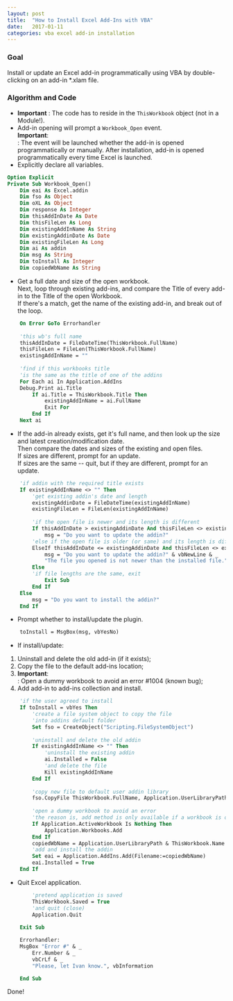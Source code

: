 ```yaml
---
layout: post
title:  "How to Install Excel Add-Ins with VBA"
date:   2017-01-11
categories: vba excel add-in installation
---
```


### Goal
  
Install or update an Excel add-in programmatically using VBA by double-clicking on an add-in *.xlam file. 
  
### Algorithm and Code

* **Important**
: The code has to reside in the ```ThisWorkbook``` object (not in a Module!).   
* Add-in opening will prompt a ```Workbook_Open``` event.  
**Important**:  
: The event will be launched whether the add-in is opened programmatically or manually. After installation, add-in is opened programmatically every time Excel is launched.  
* Explicitly declare all variables.  

```vb
Option Explicit
Private Sub Workbook_Open()
    Dim eai As Excel.addin
    Dim fso As Object
    Dim oXL As Object
    Dim response As Integer
    Dim thisAddInDate As Date
    Dim thisFileLen As Long
    Dim existingAddInName As String
    Dim existingAddinDate As Date
    Dim existingFileLen As Long
    Dim ai As addin
    Dim msg As String
    Dim toInstall As Integer
    Dim copiedWbName As String
```

* Get a full date and size of the open workbook.  
Next, loop through existing add-ins, and compare the Title of every add-in to the Title of the open Workbook.  
If there's a match, get the name of the existing add-in, and break out of the loop.  

```vb
    On Error GoTo Errorhandler
    
    'this wb's full name
    thisAddInDate = FileDateTime(ThisWorkbook.FullName)
    thisFileLen = FileLen(ThisWorkbook.FullName)
    existingAddInName = ""
    
    'find if this workbooks title
    'is the same as the title of one of the addins
    For Each ai In Application.AddIns
    Debug.Print ai.Title
        If ai.Title = ThisWorkbook.Title Then
            existingAddInName = ai.FullName
            Exit For
        End If
    Next ai
```

* If the add-in already exists, get it's full name, and then look up the size and latest creation/modification date.  
Then compare the dates and sizes of the existing and open files.  
If sizes are different, prompt for an update.   
If sizes are the same -- quit, but if they are different, prompt for an update.  

```vb
    'if addin with the required title exists
    If existingAddInName <> "" Then
        'get existing addin's date and length
        existingAddinDate = FileDateTime(existingAddInName)
        existingFileLen = FileLen(existingAddInName)
        
        'if the open file is newer and its length is different
        If thisAddInDate > existingAddinDate And thisFileLen <> existingFileLen Then
            msg = "Do you want to update the addin?"
        'else if the open file is older (or same) and its length is different
        ElseIf thisAddInDate <= existingAddinDate And thisFileLen <> existingFileLen Then
            msg = "Do you want to update the addin?" & vbNewLine & _
            "The file you opened is not newer than the installed file."
        Else
        'if file lengths are the same, exit
            Exit Sub
        End If
    Else
        msg = "Do you want to install the addin?"
    End If
```

* Prompt whether to install/update the plugin.  

```vb
    toInstall = MsgBox(msg, vbYesNo)
```

* If install/update:  
1. Uninstall and delete the old add-in (if it exists);  
2. Copy the file to the default add-ins location;  
3. **Important**:  
: Open a dummy workbook to avoid an error #1004 (known bug);
4. Add add-in to add-ins collection and install. 

```vb
    'if the user agreed to install
    If toInstall = vbYes Then
        'create a file system object to copy the file
        'into addins default folder
        Set fso = CreateObject("Scripting.FileSystemObject")
        
        'uninstall and delete the old addin
        If existingAddInName <> "" Then
            'uninstall the existing addin
            ai.Installed = False
            'and delete the file
            Kill existingAddInName
        End If
        
        'copy new file to default user addin library
        fso.CopyFile ThisWorkbook.FullName, Application.UserLibraryPath, True
        
        'open a dummy workbook to avoid an error
        'the reason is, add method is only available if a workbook is open
        If Application.ActiveWorkbook Is Nothing Then
            Application.Workbooks.Add
        End If
        copiedWbName = Application.UserLibraryPath & ThisWorkbook.Name
        'add and install the addin
        Set eai = Application.AddIns.Add(Filename:=copiedWbName)
        eai.Installed = True        
    End If
```

* Quit Excel application.  

```vb  
        'pretend application is saved
        ThisWorkbook.Saved = True
        'and quit (close)
        Application.Quit
      
    Exit Sub

	Errorhandler:
    MsgBox "Error #" & _
        Err.Number & _
        vbCrLf & _
        "Please, let Ivan know.", vbInformation

	End Sub  
```

Done!  